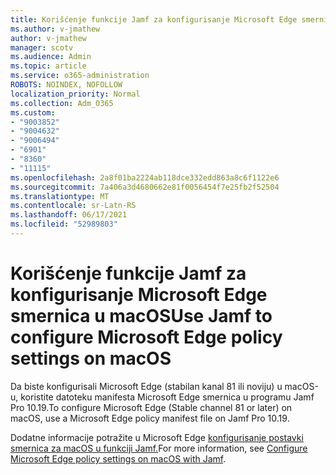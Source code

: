 ```yaml
---
title: Korišćenje funkcije Jamf za konfigurisanje Microsoft Edge smernica u macOS
ms.author: v-jmathew
author: v-jmathew
manager: scotv
ms.audience: Admin
ms.topic: article
ms.service: o365-administration
ROBOTS: NOINDEX, NOFOLLOW
localization_priority: Normal
ms.collection: Adm_O365
ms.custom:
- "9003852"
- "9004632"
- "9006494"
- "6901"
- "8360"
- "11115"
ms.openlocfilehash: 2a8f01ba2224ab118dce332edd863a8c6f1122e6
ms.sourcegitcommit: 7a406a3d4680662e81f0056454f7e25fb2f52504
ms.translationtype: MT
ms.contentlocale: sr-Latn-RS
ms.lasthandoff: 06/17/2021
ms.locfileid: "52989803"
---
```

# <a name="use-jamf-to-configure-microsoft-edge-policy-settings-on-macos"></a><span data-ttu-id="3c541-102">Korišćenje funkcije Jamf za konfigurisanje Microsoft Edge smernica u macOS</span><span class="sxs-lookup"><span data-stu-id="3c541-102">Use Jamf to configure Microsoft Edge policy settings on macOS</span></span>

<span data-ttu-id="3c541-103">Da biste konfigurisali Microsoft Edge (stabilan kanal 81 ili noviju) u macOS-u, koristite datoteku manifesta Microsoft Edge smernica u programu Jamf Pro 10.19.</span><span class="sxs-lookup"><span data-stu-id="3c541-103">To configure Microsoft Edge (Stable channel 81 or later) on macOS, use a Microsoft Edge policy manifest file on Jamf Pro 10.19.</span></span>

<span data-ttu-id="3c541-104">Dodatne informacije potražite u Microsoft Edge [konfigurisanje postavki smernica za macOS u funkciji Jamf.](https://go.microsoft.com/fwlink/?linkid=2134761)</span><span class="sxs-lookup"><span data-stu-id="3c541-104">For more information, see [Configure Microsoft Edge policy settings on macOS with Jamf](https://go.microsoft.com/fwlink/?linkid=2134761).</span></span>
